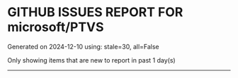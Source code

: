 
# GITHUB ISSUES REPORT FOR microsoft/PTVS


Generated on 2024-12-10 using: stale=30, all=False


Only showing items that are new to report in past 1 day(s)


---




















